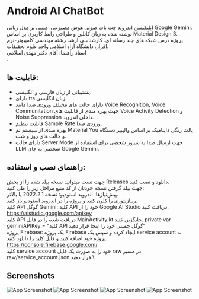 # Android AI ChatBot
اپلیکیشن اندروید چت بات صوتی هوش مصنوعی. مبتنی بر مدل زبانی Google Gemini. نوشته شده به زبان کاتلین و طراحی رابط کاربری بر اساس Material Design 3. \
پروژه درس شبکه های چند رسانه ای. کارشناسی ارشد رشته مهندسی کامپیوتر-نرم افزار. دانشگاه آزاد اسلامی واحد علوم تحقیقات. \
استاد راهنما: آقای دکتر مهدی اسلامی \
.

## قابلیت ها:
- پشتیبانی از زبان فارسی و انگلیسی.
- دارای tts زبان انگلیسی.
- دارای حالت های مختلف ورودی صدا مانند Voice Recognition, Voice Communitation جهت بهره مندی از قابلیت های Voice Activity Detection و Noise Suppression داخلی اندروید.
- قابلیت تنظیم Sample Rate ورودی صدا.
- بهره مندی از سیستم تم Material You پالت رنگی داینامیک بر اساس والپیپر دستگاه و حالت های روز و شب.
- دارای حالت Server Mode جهت ارسال صدا به سرور شخصی برای استفاده از LLM شخصی به جای Google Gemini.

## راهنمای نصب و استفاده:
جهت تست میتوانید نسخه بیلد شده را از بخش Releases دانلود و نصب کنید.\
جهت بیلد گرفتن نسخه خودتان از کد منبع مراحل زیر را طی کنید:\
پیش‌نیازها:
اندروید استودیو: نسخه 2022.2.1 یا بالاتر.\
ریپازیتوری را کلون کنید و پروژه را در اندروید استودیو باز کنید.\
کلید API گوگل Gemini: کلید API خود را از Google AI Studio دریافت کنید. https://aistudio.google.com/apikey \
کلید API دریافت شده را در فایل MainActivity.kt جایگزین کنید. private var geminiAPIKey = "کلید API گوگل جمینی خود را اینجا قرار دهید"\
پروژه Firebase: یک پروژه Firebase ایجاد کرده و سپس یک service account به پروژه خود اضافه کنید و فایل کلید را دانلود کنید. https://console.firebase.google.com/ \
کلید service account خود را به صورت یک فایل raw در مسیر raw/service_account.json قرار دهید.\

## Screenshots

![App Screenshot](https://github.com/SoheilMirzavi/Android-LLM/blob/main/Screenshots/1.jpg)
![App Screenshot](https://github.com/SoheilMirzavi/Android-LLM/blob/main/Screenshots/2.jpg)
![App Screenshot](https://github.com/SoheilMirzavi/Android-LLM/blob/main/Screenshots/3.jpg)
![App Screenshot](https://github.com/SoheilMirzavi/Android-LLM/blob/main/Screenshots/4.jpg)

